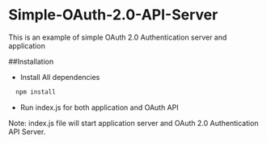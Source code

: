 # Simple-OAuth-2.0-API-Server
This is an example of simple OAuth 2.0 Authentication server and application


##Installation

 - Install All dependencies
    
```sh
  npm install
```
      
 - Run index.js for both application and OAuth API
     
Note: index.js file will start application server and OAuth 2.0 Authentication API Server.
